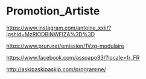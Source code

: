 # Promotion_Artiste




https://www.instagram.com/antoine_xxii/?igshid=MzRlODBiNWFlZA%3D%3D 

https://www.prun.net/emission/1Vzg-modulaire

https://www.facebook.com/assoapo33/?locale=fr_FR 


http://askipaskipaskip.com/programme/
